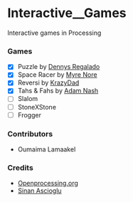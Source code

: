 # Interactive__Games
Interactive games in Processing

### Games
* [X] Puzzle by [Dennys Regalado](https://www.openprocessing.org/user/1337)
* [X] Space Racer by [Myre Nore](https://www.openprocessing.org/sketch/1088)
* [X] Reversi by [KrazyDad](https://www.openprocessing.org/sketch/1274)
* [X] Tahs & Fahs by [Adam Nash](https://www.openprocessing.org/sketch/164)
* [ ] Slalom
* [ ] StoneXStone
* [ ] Frogger

### Contributors
* Oumaima Lamaakel

### Credits
* [Openprocessing.org](https://www.openprocessing.org/curation/25/)
* [Sinan Ascioglu](https://www.openprocessing.org/user/1)
